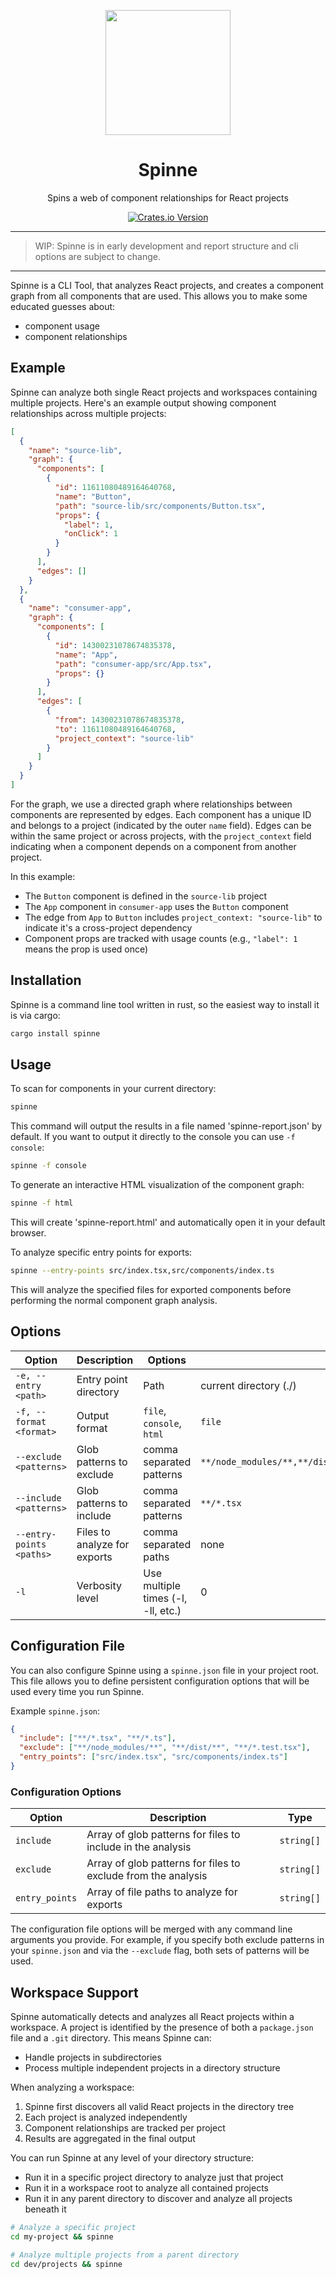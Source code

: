 <p align="center">
<img src="https://i.imghippo.com/files/wZYd5959gc.png" height="200">
</p>

<h1 align="center">
  Spinne
</h1>
<p align="center">
Spins a web of component relationships for React projects
</p>
<p align="center">
  <a href="https://crates.io/crates/spinne"><img alt="Crates.io Version" src="https://img.shields.io/crates/v/spinne?style=for-the-badge&label=%20"></a>
</p>

---

> WIP: Spinne is in early development and report structure and cli options are subject to change.

---

Spinne is a CLI Tool, that analyzes React projects, and creates a component graph from all components that are used. This allows you to make some educated guesses about:
- component usage
- component relationships

## Example

Spinne can analyze both single React projects and workspaces containing multiple projects. Here's an example output showing component relationships across multiple projects:

```json
[
  {
    "name": "source-lib",
    "graph": {
      "components": [
        {
          "id": 11611080489164640768,
          "name": "Button",
          "path": "source-lib/src/components/Button.tsx",
          "props": {
            "label": 1,
            "onClick": 1
          }
        }
      ],
      "edges": []
    }
  },
  {
    "name": "consumer-app",
    "graph": {
      "components": [
        {
          "id": 14300231078674835378,
          "name": "App",
          "path": "consumer-app/src/App.tsx",
          "props": {}
        }
      ],
      "edges": [
        {
          "from": 14300231078674835378,
          "to": 11611080489164640768,
          "project_context": "source-lib"
        }
      ]
    }
  }
]
```

For the graph, we use a directed graph where relationships between components are represented by edges. Each component has a unique ID and belongs to a project (indicated by the outer `name` field). Edges can be within the same project or across projects, with the `project_context` field indicating when a component depends on a component from another project.

In this example:
- The `Button` component is defined in the `source-lib` project
- The `App` component in `consumer-app` uses the `Button` component
- The edge from `App` to `Button` includes `project_context: "source-lib"` to indicate it's a cross-project dependency
- Component props are tracked with usage counts (e.g., `"label": 1` means the prop is used once)

## Installation

Spinne is a command line tool written in rust, so the easiest way to install it is via cargo:

```bash
cargo install spinne
```

## Usage

To scan for components in your current directory:

```bash
spinne
```

This command will output the results in a file named 'spinne-report.json' by default.
If you want to output it directly to the console you can use `-f console`:

```bash
spinne -f console
```

To generate an interactive HTML visualization of the component graph:

```bash
spinne -f html
```
This will create 'spinne-report.html' and automatically open it in your default browser.

To analyze specific entry points for exports:

```bash
spinne --entry-points src/index.tsx,src/components/index.ts
```
This will analyze the specified files for exported components before performing the normal component graph analysis.

## Options

| Option | Description | Options | Default |
| --- | --- | --- | --- |
| `-e, --entry <path>` | Entry point directory | Path | current directory (./) |
| `-f, --format <format>` | Output format | `file`, `console`, `html` | `file` |
| `--exclude <patterns>` | Glob patterns to exclude | comma separated patterns | `**/node_modules/**,**/dist/**,**/build/**,**/*.stories.tsx,**/*.test.tsx` |
| `--include <patterns>` | Glob patterns to include | comma separated patterns | `**/*.tsx` |
| `--entry-points <paths>` | Files to analyze for exports | comma separated paths | none |
| `-l` | Verbosity level | Use multiple times (-l, -ll, etc.) | 0 |

## Configuration File

You can also configure Spinne using a `spinne.json` file in your project root. This file allows you to define persistent configuration options that will be used every time you run Spinne.

Example `spinne.json`:
```json
{
  "include": ["**/*.tsx", "**/*.ts"],
  "exclude": ["**/node_modules/**", "**/dist/**", "**/*.test.tsx"],
  "entry_points": ["src/index.tsx", "src/components/index.ts"]
}
```

### Configuration Options

| Option | Description | Type |
| --- | --- | --- |
| `include` | Array of glob patterns for files to include in the analysis | `string[]` |
| `exclude` | Array of glob patterns for files to exclude from the analysis | `string[]` |
| `entry_points` | Array of file paths to analyze for exports | `string[]` |

The configuration file options will be merged with any command line arguments you provide. For example, if you specify both exclude patterns in your `spinne.json` and via the `--exclude` flag, both sets of patterns will be used.

## Workspace Support

Spinne automatically detects and analyzes all React projects within a workspace. A project is identified by the presence of both a `package.json` file and a `.git` directory. This means Spinne can:

- Handle projects in subdirectories
- Process multiple independent projects in a directory structure

When analyzing a workspace:
1. Spinne first discovers all valid React projects in the directory tree
2. Each project is analyzed independently
3. Component relationships are tracked per project
4. Results are aggregated in the final output

You can run Spinne at any level of your directory structure:
- Run it in a specific project directory to analyze just that project
- Run it in a workspace root to analyze all contained projects
- Run it in any parent directory to discover and analyze all projects beneath it

```bash
# Analyze a specific project
cd my-project && spinne

# Analyze multiple projects from a parent directory
cd dev/projects && spinne
```
